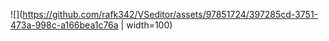 ![](https://github.com/rafk342/VSeditor/assets/97851724/397285cd-3751-473a-998c-a166bea1c76a | width=100)


